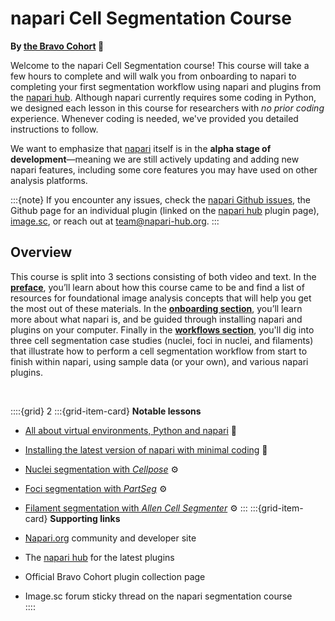 # napari Cell Segmentation Course

**By [the Bravo Cohort](https://chanzuckerberg.github.io/napari-segmentation-workshop/preface/whomadethis.html) 🔬**

Welcome to the napari Cell Segmentation course! This course will take a few hours to complete and will walk you from onboarding to napari to completing your first segmentation workflow using napari and plugins from the [napari hub](https://www.napari-hub.org). Although napari currently requires some coding in Python, we designed each lesson in this course for researchers with *no prior coding* experience. Whenever coding is needed, we've provided you detailed instructions to follow. 
 
We want to emphasize that [napari](https://www.napari.org) itself is in the **alpha stage of development**—meaning we are still actively updating and adding new napari features, including some core features you may have used on other analysis platforms.

:::{note} 
If you encounter any issues, check the [napari Github issues](https://github.com/napari/napari/issues), the Github page for an individual plugin (linked on the [napari hub](https://www.napari-hub.org/) plugin page), [image.sc](https://forum.image.sc/tag/napari), or reach out at team@napari-hub.org.
:::
 
## Overview
This course is split into 3 sections consisting of both video and text. In the **[preface](preface/landing.md)**, you’ll learn about how this course came to be and find a list of resources for foundational image analysis concepts that will help you get the most out of these materials. In the **[onboarding section](onboard/landing.md)**, you’ll learn more about what napari is, and be guided through installing napari and plugins on your computer. Finally in the **[workflows section](workflow/landing.md)**, you'll dig into three cell segmentation case studies (nuclei, foci in nuclei, and filaments) that illustrate how to perform a cell segmentation workflow from start to finish within napari, using sample data (or your own), and various napari plugins.

<br>
 
 ::::{grid} 2
:::{grid-item-card}  **Notable lessons**
- [All about virtual environments, Python and napari](https://chanzuckerberg.github.io/napari-segmentation-workshop/onboard/whatisnapari.html) 🐍
  
- [Installing the latest version of napari with minimal coding](https://chanzuckerberg.github.io/napari-segmentation-workshop/onboard/gettingstarted.html#video-walkthrough) 💽  

- [Nuclei segmentation with *Cellpose*](workflow/cellpose.md) ⚙️

- [Foci segmentation with *PartSeg*](workflow/partseg.md) ⚙️
  
- [Filament segmentation with *Allen Cell Segmenter*](workflow/allencell.md) ⚙️
:::
:::{grid-item-card}  **Supporting links**
- [Napari.org](https://napari.org) community and developer site

- The [napari hub](https://napari-hub.org) for the latest plugins

- Official Bravo Cohort plugin collection page   

- Image.sc forum sticky thread on the napari segmentation course  
::::
